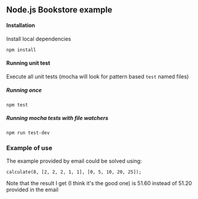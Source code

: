 ## Node.js Bookstore example

#### Installation
Install local dependencies
```
npm install
```

#### Running unit test
Execute all unit tests (mocha will look for pattern based `test` named files)

##### Running once
```
npm test
```

##### Running mocha tests with file watchers
```
npm run test-dev
```


### Example of use
The example provided by email could be solved using:
```
calculate(8, [2, 2, 2, 1, 1], [0, 5, 10, 20, 25]);
```

Note that the result I get (I think it's the good one) is 51.60 instead of 51.20 provided in the email